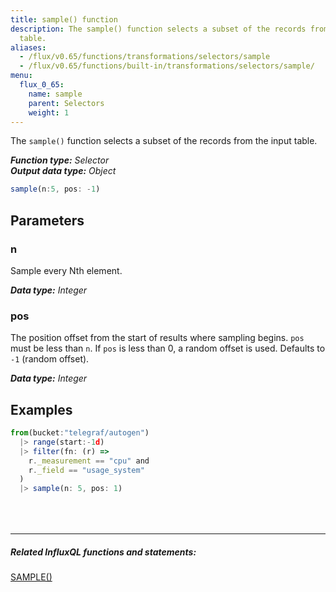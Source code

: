```yaml
---
title: sample() function
description: The sample() function selects a subset of the records from the input
  table.
aliases:
  - /flux/v0.65/functions/transformations/selectors/sample
  - /flux/v0.65/functions/built-in/transformations/selectors/sample/
menu:
  flux_0_65:
    name: sample
    parent: Selectors
    weight: 1
---
```


The `sample()` function selects a subset of the records from the input table.

_**Function type:** Selector_  
_**Output data type:** Object_

```js
sample(n:5, pos: -1)
```

## Parameters

### n
Sample every Nth element.

_**Data type:** Integer_

### pos
The position offset from the start of results where sampling begins.
`pos` must be less than `n`.
If `pos` is less than 0, a random offset is used.
Defaults to `-1` (random offset).

_**Data type:** Integer_

## Examples
```js
from(bucket:"telegraf/autogen")
  |> range(start:-1d)
  |> filter(fn: (r) =>
    r._measurement == "cpu" and
    r._field == "usage_system"
  )
  |> sample(n: 5, pos: 1)
```

<hr style="margin-top:4rem"/>

##### Related InfluxQL functions and statements:
[SAMPLE()](/influxdb/latest/query_language/functions/#sample)  
